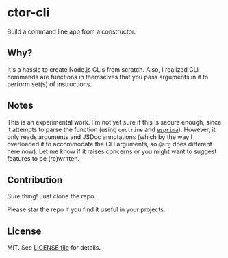 # ctor-cli

Build a command line app from a constructor.

## Why?

It's a hassle to create Node.js CLIs from scratch. Also, I realized CLI commands are functions in themselves that you pass arguments in it to perform set(s) of instructions.

## Notes

This is an experimental work. I'm not yet sure if this is secure enough, since it attempts to parse the function (using `doctrine` and [`esprima`](https://github.com/jquery/esprima)). However, it only reads arguments and JSDoc annotations (which by the way I overloaded it to accommodate the CLI arguments, so `@arg` does different here now). Let me know if it raises concerns or you might want to suggest features to be (re)written.

## Contribution

Sure thing! Just clone the repo.

Please star the repo if you find it useful in your projects.

## License

MIT. See [LICENSE file](https://raw.githubusercontent.com/Temoto-kun/ctor-cli/master/LICENSE) for details.
